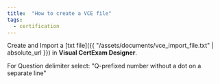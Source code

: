 ```yaml
---
title:  "How to create a VCE file"
tags:
  - certification
---
```


Create and Import a [txt file]({{ "/assets/documents/vce_import_file.txt" | absolute_url }}) in **Visual CertExam Designer**.

For Question delimiter select: "Q-prefixed number without a dot on a separate line"
